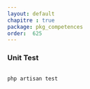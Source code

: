 ```yaml
---
layout: default
chapitre : true
package: pkg_competences
order:  625
---
```


### Unit Test


````bash

php artisan test

````